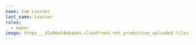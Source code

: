 ```yaml
---
name: Sam Learner
last_name: Learner
roles:
  - maker
image: https___d1e00ek4ebabms.cloudfront.net_production_uploaded-files_sam-learner-4ffea6e7-ebb0-45bf-baac-c5f54ec44124.avif
---
```


